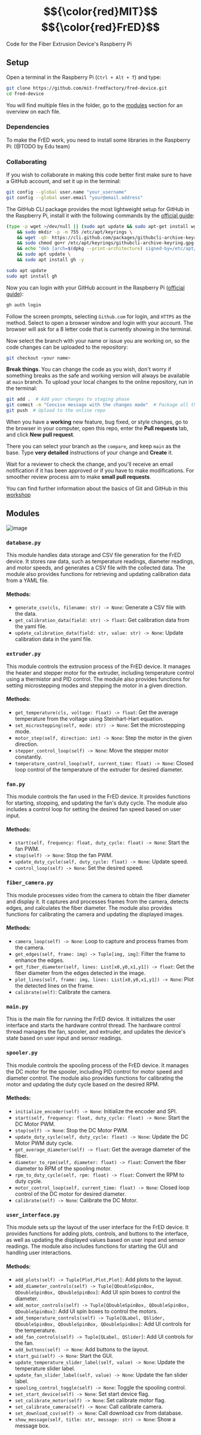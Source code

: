 # $${\color{red}MIT}$$  $${\color{red}FrED}$$
Code for the Fiber Extrusion Device's Raspberry Pi
## Setup
Open a terminal in the Raspberry Pi (`Ctrl + Alt + T`) and type:
```bash
git clone https://github.com/mit-fredfactory/fred-device.git
cd fred-device
```
You will find multiple files in the folder, go to the [modules](#modules) section for an overview on each file.

### Dependencies
To make the FrED work, you need to install some libraries in the Raspberry Pi: (@TODO by Edu team)

### Collaborating
If you wish to collaborate in making this code better first make sure to have a GitHub account, and set it up in the terminal:
```bash
git config --global user.name "your_username"
git config --global user.email "your@email.address"
```

The GitHub CLI package provides the most lightweight setup for GitHub in the Raspberry Pi, install it with the following commands by the [official guide](https://github.com/cli/cli/blob/trunk/docs/install_linux.md):
```bash
(type -p wget >/dev/null || (sudo apt update && sudo apt-get install wget -y)) \
	&& sudo mkdir -p -m 755 /etc/apt/keyrings \
	&& wget -qO- https://cli.github.com/packages/githubcli-archive-keyring.gpg | sudo tee /etc/apt/keyrings/githubcli-archive-keyring.gpg > /dev/null \
	&& sudo chmod go+r /etc/apt/keyrings/githubcli-archive-keyring.gpg \
	&& echo "deb [arch=$(dpkg --print-architecture) signed-by=/etc/apt/keyrings/githubcli-archive-keyring.gpg] https://cli.github.com/packages stable main" | sudo tee /etc/apt/sources.list.d/github-cli.list > /dev/null \
	&& sudo apt update \
	&& sudo apt install gh -y
```
```bash
sudo apt update
sudo apt install gh
```

Now you can login with your GitHub account in the Raspberry Pi ([official guide](https://docs.github.com/en/enterprise-cloud@latest/github-cli/github-cli/quickstart)):
```bash
gh auth login
```
Follow the screen prompts, selecting `Github.com` for login, and `HTTPS` as the method. Select to open a browser window and login with your account. The browser will ask for a 8 letter code that is currently showing in the terminal.

Now select the branch with your name or issue you are working on, so the code changes can be uploaded to the repository:
```bash
git checkout <your name>
```
**Break things**. You can change the code as you wish, don't worry if something breaks as the safe and working version will always be available at `main` branch. To upload your local changes to the online repository, run in the terminal:
```bash
git add .  # Add your changes to staging phase
git commit -m "Concise message with the changes made"  # Package all the current changes to be uploaded
git push  # Upload to the online repo
```

When you have a **working** new feature, bug fixed, or style changes, go to the browser in your computer, open this repo, enter the **Pull requests** tab, and click **New pull request**.

There you can select your branch as the `compare`, and keep `main` as the base. Type **very detailed** instructions of your change and **Create** it.

Wait for a reviewer to check the change, and you'll receive an email notification if it has been approved or if you have to make modifications.
For smoother review process aim to make **small pull requests**.

You can find further information about the basics of Git and GitHub in this [workshop](https://github.com/RoBorregos/GitCourse)

## Modules

![image](https://github.com/user-attachments/assets/8836b644-5aed-41a6-8425-1bcd4f87cab1)

### `database.py`
This module handles data storage and CSV file generation for the FrED device. It stores raw data, such as temperature readings, diameter readings, and motor speeds, and generates a CSV file with the collected data. The module also provides functions for retrieving and updating calibration data from a YAML file.

#### Methods:
- `generate_csv(cls, filename: str) -> None`: Generate a CSV file with the data.
- `get_calibration_data(field: str) -> float`: Get calibration data from the yaml file.
- `update_calibration_data(field: str, value: str) -> None`: Update calibration data in the yaml file.

### `extruder.py`
This module controls the extrusion process of the FrED device. It manages the heater and stepper motor for the extruder, including temperature control using a thermistor and PID control. The module also provides functions for setting microstepping modes and stepping the motor in a given direction.

#### Methods:
- `get_temperature(cls, voltage: float) -> float`: Get the average temperature from the voltage using Steinhart-Hart equation.
- `set_microstepping(self, mode: str) -> None`: Set the microstepping mode.
- `motor_step(self, direction: int) -> None`: Step the motor in the given direction.
- `stepper_control_loop(self) -> None`: Move the stepper motor constantly.
- `temperature_control_loop(self, current_time: float) -> None`: Closed loop control of the temperature of the extruder for desired diameter.

### `fan.py`
This module controls the fan used in the FrED device. It provides functions for starting, stopping, and updating the fan's duty cycle. The module also includes a control loop for setting the desired fan speed based on user input.

#### Methods:
- `start(self, frequency: float, duty_cycle: float) -> None`: Start the fan PWM.
- `stop(self) -> None`: Stop the fan PWM.
- `update_duty_cycle(self, duty_cycle: float) -> None`: Update speed.
- `control_loop(self) -> None`: Set the desired speed.

### `fiber_camera.py`
This module processes video from the camera to obtain the fiber diameter and display it. It captures and processes frames from the camera, detects edges, and calculates the fiber diameter. The module also provides functions for calibrating the camera and updating the displayed images.

#### Methods:
- `camera_loop(self) -> None`: Loop to capture and process frames from the camera.
- `get_edges(self, frame: img) -> Tuple[img, img]`: Filter the frame to enhance the edges.
- `get_fiber_diameter(self, lines: List[x0,y0,x1,y1]) -> float`: Get the fiber diameter from the edges detected in the image.
- `plot_lines(self, frame: img, lines: List[x0,y0,x1,y1]) -> None`: Plot the detected lines on the frame.
- `calibrate(self)`: Calibrate the camera.

### `main.py`
This is the main file for running the FrED device. It initializes the user interface and starts the hardware control thread. The hardware control thread manages the fan, spooler, and extruder, and updates the device's state based on user input and sensor readings.

### `spooler.py`
This module controls the spooling process of the FrED device. It manages the DC motor for the spooler, including PID control for motor speed and diameter control. The module also provides functions for calibrating the motor and updating the duty cycle based on the desired RPM.

#### Methods:
- `initialize_encoder(self) -> None`: Initialize the encoder and SPI.
- `start(self, frequency: float, duty_cycle: float) -> None`: Start the DC Motor PWM.
- `stop(self) -> None`: Stop the DC Motor PWM.
- `update_duty_cycle(self, duty_cycle: float) -> None`: Update the DC Motor PWM duty cycle.
- `get_average_diameter(self) -> float`: Get the average diameter of the fiber.
- `diameter_to_rpm(self, diameter: float) -> float`: Convert the fiber diameter to RPM of the spooling motor.
- `rpm_to_duty_cycle(self, rpm: float) -> float`: Convert the RPM to duty cycle.
- `motor_control_loop(self, current_time: float) -> None`: Closed loop control of the DC motor for desired diameter.
- `calibrate(self) -> None`: Calibrate the DC Motor.

### `user_interface.py`
This module sets up the layout of the user interface for the FrED device. It provides functions for adding plots, controls, and buttons to the interface, as well as updating the displayed values based on user input and sensor readings. The module also includes functions for starting the GUI and handling user interactions.

#### Methods:
- `add_plots(self) -> Tuple[Plot,Plot,Plot]`: Add plots to the layout.
- `add_diameter_controls(self) -> Tuple[QDoubleSpinBox, QDoubleSpinBox, QDoubleSpinBox]`: Add UI spin boxes to control the diameter.
- `add_motor_controls(self) -> Tuple[QDoubleSpinBox, QDoubleSpinBox, QDoubleSpinBox]`: Add UI spin boxes to control the motors.
- `add_temperature_controls(self) -> Tuple[QLabel, QSlider, QDoubleSpinBox, QDoubleSpinBox, QDoubleSpinBox]`: Add UI controls for the temperature.
- `add_fan_controls(self) -> Tuple[QLabel, QSlider]`: Add UI controls for the fan.
- `add_buttons(self) -> None`: Add buttons to the layout.
- `start_gui(self) -> None`: Start the GUI.
- `update_temperature_slider_label(self, value) -> None`: Update the temperature slider label.
- `update_fan_slider_label(self, value) -> None`: Update the fan slider label.
- `spooling_control_toggle(self) -> None`: Toggle the spooling control.
- `set_start_device(self) -> None`: Set start device flag.
- `set_calibrate_motor(self) -> None`: Set calibrate motor flag.
- `set_calibrate_camera(self) -> None`: Call calibrate camera.
- `set_download_csv(self) -> None`: Call download csv from database.
- `show_message(self, title: str, message: str) -> None`: Show a message box.
